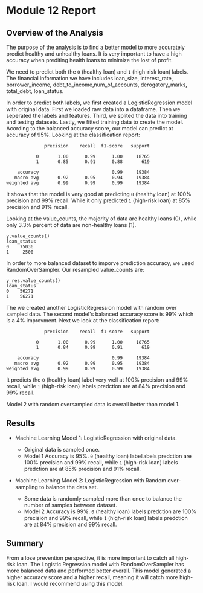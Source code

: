 # Module 12 Report

## Overview of the Analysis

The purpose of the analysis is to find a better model to more accurately predict healthy and unhealthy loans. It is very important to have a high accuracy when prediting health loans to minimize the lost of profit. 

We need to predict both the `0` (healthy loan) and `1` (high-risk loan) labels. The financial information we have includes loan_size, interest_rate, borrower_income, debt_to_income,num_of_accounts, derogatory_marks, total_debt, loan_status.

In order to predict both labels, we first created a LogisticRegression model with original data. First we loaded raw data into a dataframe. Then we seperated the labels and features. Third, we splited the data into training and testing datasets. Lastly, we fitted training data to create the model.
Acording to the balanced accuracy score, our model can predict at accuracy of 95%. 
Looking at the classification report:
```
              precision    recall  f1-score   support

           0       1.00      0.99      1.00     18765
           1       0.85      0.91      0.88       619

    accuracy                           0.99     19384
   macro avg       0.92      0.95      0.94     19384
weighted avg       0.99      0.99      0.99     19384
```
It shows that the model is very good at predicting `0` (healthy loan) at 100% precision and 99% recall. While it only predicted `1` (high-risk loan) at 85% precision and 91% recall.

Looking at the value_counts, the majority of data are healthy loans (0), while only 3.3% percent of data are non-healthy loans (1).
```
y.value_counts()
loan_status
0    75036
1     2500
```
In order to more balanced dataset to imporve prediction accuracy, we used RandomOverSampler. Our resampled value_counts are:

```
y_res.value_counts()
loan_status
0    56271
1    56271
```
The we created another LogisticRegression model with random over sampled data. The second model's balanced accuracy score is 99% which is a 4% improvment. Next we look at the classification report:
```
              precision    recall  f1-score   support

           0       1.00      0.99      1.00     18765
           1       0.84      0.99      0.91       619

    accuracy                           0.99     19384
   macro avg       0.92      0.99      0.95     19384
weighted avg       0.99      0.99      0.99     19384
```
It predicts the `0` (healthy loan) label very well at 100% precision and 99% recall, while `1` (high-risk loan) labels predction are at 84% precision and 99% recall.

Model 2 with random oversampled data is overall better than model 1.


## Results

* Machine Learning Model 1: LogisticRegression with original data. 
  * Original data is sampled once. 
  * Model 1 Accuracy is 95%. `0` (healthy loan) labellabels predction are 100% precision and 99% recall, while `1` (high-risk loan) labels predction are at 85% precision and 91% recall.


* Machine Learning Model 2: LogisticRegression with Random over-sampling to balance the data set. 
  * Some data is randomly sampled more than once to balance the number of samples between dataset. 
  * Model 2 Accuracy is 99%.  `0` (healthy loan) labels predction are 100% precision and 99% recall, while `1` (high-risk loan) labels predction are at 84% precision and 99% recall.

## Summary
From a lose prevention perspective, it is more important to catch all high-risk loan. 
The Logistic Regression model with RandomOverSampler has more balanced data and performed better overall. This model generated a higher accuracy score and a higher recall, meaning it will catch more high-risk loan. I would recommend using this model.
